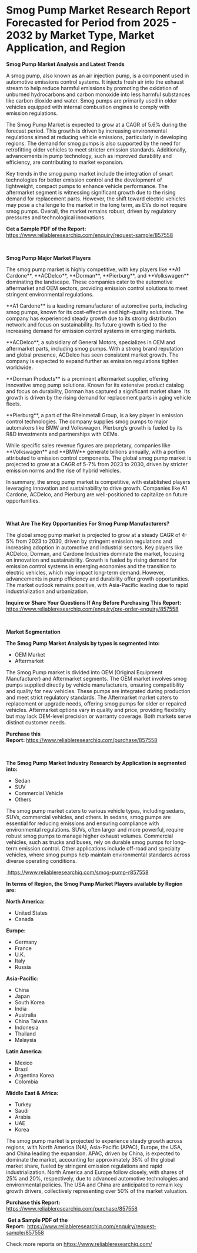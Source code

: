 <p><h1>Smog Pump Market Research Report Forecasted for Period from 2025 -  2032 by Market Type, Market Application, and Region</h1></p><p><strong>Smog Pump Market Analysis and Latest Trends</strong></p>
<p><p>A smog pump, also known as an air injection pump, is a component used in automotive emissions control systems. It injects fresh air into the exhaust stream to help reduce harmful emissions by promoting the oxidation of unburned hydrocarbons and carbon monoxide into less harmful substances like carbon dioxide and water. Smog pumps are primarily used in older vehicles equipped with internal combustion engines to comply with emission regulations.</p><p>The Smog Pump Market is expected to grow at a CAGR of 5.6% during the forecast period. This growth is driven by increasing environmental regulations aimed at reducing vehicle emissions, particularly in developing regions. The demand for smog pumps is also supported by the need for retrofitting older vehicles to meet stricter emission standards. Additionally, advancements in pump technology, such as improved durability and efficiency, are contributing to market expansion.</p><p>Key trends in the smog pump market include the integration of smart technologies for better emission control and the development of lightweight, compact pumps to enhance vehicle performance. The aftermarket segment is witnessing significant growth due to the rising demand for replacement parts. However, the shift toward electric vehicles may pose a challenge to the market in the long term, as EVs do not require smog pumps. Overall, the market remains robust, driven by regulatory pressures and technological innovations.</p></p>
<p><strong>Get a Sample PDF of the Report:&nbsp;</strong> <a href="https://www.reliableresearchiq.com/enquiry/request-sample/857558?utm_campaign=99&utm_medium=2&utm_source=Github&utm_content=ia&utm_term=22012025&utm_id=smog-pump">https://www.reliableresearchiq.com/enquiry/request-sample/857558</a></p>
<p>&nbsp;</p>
<p><strong>Smog Pump Major Market Players</strong></p>
<p><p>The smog pump market is highly competitive, with key players like **A1 Cardone**, **ACDelco**, **Dorman**, **Pierburg**, and **Volkswagen** dominating the landscape. These companies cater to the automotive aftermarket and OEM sectors, providing emission control solutions to meet stringent environmental regulations.</p><p>**A1 Cardone** is a leading remanufacturer of automotive parts, including smog pumps, known for its cost-effective and high-quality solutions. The company has experienced steady growth due to its strong distribution network and focus on sustainability. Its future growth is tied to the increasing demand for emission control systems in emerging markets.</p><p>**ACDelco**, a subsidiary of General Motors, specializes in OEM and aftermarket parts, including smog pumps. With a strong brand reputation and global presence, ACDelco has seen consistent market growth. The company is expected to expand further as emission regulations tighten worldwide.</p><p>**Dorman Products** is a prominent aftermarket supplier, offering innovative smog pump solutions. Known for its extensive product catalog and focus on durability, Dorman has captured a significant market share. Its growth is driven by the rising demand for replacement parts in aging vehicle fleets.</p><p>**Pierburg**, a part of the Rheinmetall Group, is a key player in emission control technologies. The company supplies smog pumps to major automakers like BMW and Volkswagen. Pierburg’s growth is fueled by its R&D investments and partnerships with OEMs.</p><p>While specific sales revenue figures are proprietary, companies like **Volkswagen** and **BMW** generate billions annually, with a portion attributed to emission control components. The global smog pump market is projected to grow at a CAGR of 5-7% from 2023 to 2030, driven by stricter emission norms and the rise of hybrid vehicles.</p><p>In summary, the smog pump market is competitive, with established players leveraging innovation and sustainability to drive growth. Companies like A1 Cardone, ACDelco, and Pierburg are well-positioned to capitalize on future opportunities.</p></p>
<p>&nbsp;</p>
<p><strong>What Are The Key Opportunities For Smog Pump Manufacturers?</strong></p>
<p><p>The global smog pump market is projected to grow at a steady CAGR of 4-5% from 2023 to 2030, driven by stringent emission regulations and increasing adoption in automotive and industrial sectors. Key players like ACDelco, Dorman, and Cardone Industries dominate the market, focusing on innovation and sustainability. Growth is fueled by rising demand for emission control systems in emerging economies and the transition to electric vehicles, which may impact long-term demand. However, advancements in pump efficiency and durability offer growth opportunities. The market outlook remains positive, with Asia-Pacific leading due to rapid industrialization and urbanization.</p></p>
<p><strong>Inquire or Share Your Questions If Any Before Purchasing This Report:</strong> <a href="https://www.reliableresearchiq.com/enquiry/pre-order-enquiry/857558?utm_campaign=99&utm_medium=2&utm_source=Github&utm_content=ia&utm_term=22012025&utm_id=smog-pump">https://www.reliableresearchiq.com/enquiry/pre-order-enquiry/857558</a></p>
<p>&nbsp;</p>
<p><strong>Market Segmentation</strong></p>
<p><strong>The Smog Pump Market Analysis by types is segmented into:</strong></p>
<p><ul><li>OEM Market</li><li>Aftermarket</li></ul></p>
<p><p>The Smog Pump market is divided into OEM (Original Equipment Manufacturer) and Aftermarket segments. The OEM market involves smog pumps supplied directly by vehicle manufacturers, ensuring compatibility and quality for new vehicles. These pumps are integrated during production and meet strict regulatory standards. The Aftermarket market caters to replacement or upgrade needs, offering smog pumps for older or repaired vehicles. Aftermarket options vary in quality and price, providing flexibility but may lack OEM-level precision or warranty coverage. Both markets serve distinct customer needs.</p></p>
<p><strong>Purchase this Report:&nbsp;</strong><a href="https://www.reliableresearchiq.com/purchase/857558?utm_campaign=99&utm_medium=2&utm_source=Github&utm_content=ia&utm_term=22012025&utm_id=smog-pump">https://www.reliableresearchiq.com/purchase/857558</a></p>
<p>&nbsp;</p>
<p><strong>The Smog Pump Market Industry Research by Application is segmented into:</strong></p>
<p><ul><li>Sedan</li><li>SUV</li><li>Commercial Vehicle</li><li>Others</li></ul></p>
<p><p>The smog pump market caters to various vehicle types, including sedans, SUVs, commercial vehicles, and others. In sedans, smog pumps are essential for reducing emissions and ensuring compliance with environmental regulations. SUVs, often larger and more powerful, require robust smog pumps to manage higher exhaust volumes. Commercial vehicles, such as trucks and buses, rely on durable smog pumps for long-term emission control. Other applications include off-road and specialty vehicles, where smog pumps help maintain environmental standards across diverse operating conditions.</p></p>
<p><a href="https://www.reliableresearchiq.com/smog-pump-r857558?utm_campaign=99&utm_medium=2&utm_source=Github&utm_content=ia&utm_term=22012025&utm_id=smog-pump">&nbsp;https://www.reliableresearchiq.com/smog-pump-r857558</a></p>
<p><strong>In terms of Region, the Smog Pump Market Players available by Region are:</strong></p>
<p>
    <p> <strong> North America: </strong>
        <ul>
            <li>United States</li>
            <li>Canada</li>
        </ul>
        </p> 
    <p> <strong> Europe: </strong>
        <ul>
            <li>Germany</li>
            <li>France</li>
            <li>U.K.</li>
            <li>Italy</li>
            <li>Russia</li>
        </ul>
        </p> 
    <p> <strong> Asia-Pacific: </strong>
        <ul>
            <li>China</li>
            <li>Japan</li>
            <li>South Korea</li>
            <li>India</li>
            <li>Australia</li>
            <li>China Taiwan</li>
            <li>Indonesia</li>
            <li>Thailand</li>
            <li>Malaysia</li>
        </ul>
        </p> 
    <p> <strong> Latin America: </strong>
        <ul>
            <li>Mexico</li>
            <li>Brazil</li>
            <li>Argentina Korea</li>
            <li>Colombia</li>
        </ul>
        </p> 
    <p> <strong> Middle East & Africa: </strong>
        <ul>
            <li>Turkey</li>
            <li>Saudi</li>
            <li>Arabia</li>
            <li>UAE</li>
            <li>Korea</li>
        </ul>
    </p>
    </p>
<p><p>The smog pump market is projected to experience steady growth across regions, with North America (NA), Asia-Pacific (APAC), Europe, the USA, and China leading the expansion. APAC, driven by China, is expected to dominate the market, accounting for approximately 35% of the global market share, fueled by stringent emission regulations and rapid industrialization. North America and Europe follow closely, with shares of 25% and 20%, respectively, due to advanced automotive technologies and environmental policies. The USA and China are anticipated to remain key growth drivers, collectively representing over 50% of the market valuation.</p></p>
<p><strong>Purchase this Report: </strong><a href="https://www.reliableresearchiq.com/purchase/857558?utm_campaign=99&utm_medium=2&utm_source=Github&utm_content=ia&utm_term=22012025&utm_id=smog-pump">https://www.reliableresearchiq.com/purchase/857558</a></p>
<p>&nbsp;<strong>Get a Sample PDF of the Report:&nbsp;&nbsp;</strong><a href="https://www.reliableresearchiq.com/enquiry/request-sample/857558?utm_campaign=99&utm_medium=2&utm_source=Github&utm_content=ia&utm_term=22012025&utm_id=smog-pump">https://www.reliableresearchiq.com/enquiry/request-sample/857558</a></p>
<p><strong></strong></p>
<p>Check more reports on <a href="https://www.reliableresearchiq.com/?utm_campaign=99&utm_medium=2&utm_source=Github&utm_content=ia&utm_term=22012025&utm_id=smog-pump">https://www.reliableresearchiq.com/</a></p>